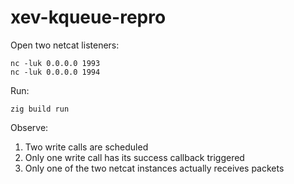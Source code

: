 # xev-kqueue-repro



Open two netcat listeners:
```
nc -luk 0.0.0.0 1993
nc -luk 0.0.0.0 1994
```

Run:
```
zig build run
```


Observe:

1. Two write calls are scheduled
2. Only one write call has its success callback triggered
3. Only one of the two netcat instances actually receives packets


